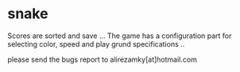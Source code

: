 # snake


Scores are sorted and save ...
The game has a configuration part for selecting color, speed and play grund specifications ..


please send the bugs report to alirezamky[at]hotmail.com
